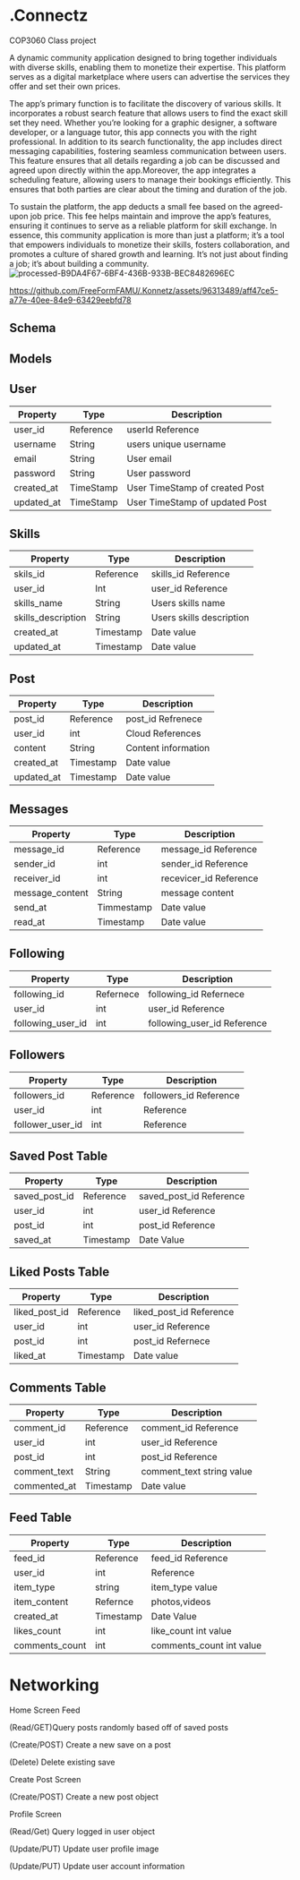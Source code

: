 # .Connectz
COP3060 Class project

A dynamic community application designed to bring together individuals with diverse skills, enabling them to monetize their expertise. This platform serves as a digital marketplace where users can advertise the services they offer and set their own prices.

The app’s primary function is to facilitate the discovery of various skills. It incorporates a robust search feature that allows users to find the exact skill set they need. Whether you’re looking for a graphic designer, a software developer, or a language tutor, this app connects you with the right professional.
In addition to its search functionality, the app includes direct messaging capabilities, fostering seamless communication between users. This feature ensures that all details regarding a job can be discussed and agreed upon directly within the app.Moreover, the app integrates a scheduling feature, allowing users to manage their bookings efficiently. This ensures that both parties are clear about the timing and duration of the job.

To sustain the platform, the app deducts a small fee based on the agreed-upon job price. This fee helps maintain and improve the app’s features, ensuring it continues to serve as a reliable platform for skill exchange. In essence, this community application is more than just a platform; it’s a tool that empowers individuals to monetize their skills, fosters collaboration, and promotes a culture of shared growth and learning. It’s not just about finding a job; it’s about building a community.
![processed-B9DA4F67-6BF4-436B-933B-BEC8482696EC](https://github.com/FreeFormFAMU/.github/assets/96313489/496c3cb1-ce0c-4a27-bbd3-08a64b89aeca)


https://github.com/FreeFormFAMU/.Konnetz/assets/96313489/aff47ce5-a77e-40ee-84e9-63429eebfd78



## Schema


## Models

## User
| Property | Type | Description |
|-----------------|-----------------|-----------------|
| user_id | Reference | userId Reference |
| username  | String | users unique username |
| email | String | User email | 
| password | String | User password  |
| created_at | TimeStamp | User TimeStamp of created Post |
| updated_at | TimeStamp | User TimeStamp of updated Post |

## Skills
| Property | Type | Description |
|-----------------|-----------------|-----------------|
| skils_id  | Reference | skills_id Reference |
| user_id | Int | user_id Reference |
| skills_name | String | Users skills name |
| skills_description | String | Users skills description |
| created_at | Timestamp | Date value|
| updated_at | Timestamp | Date value |

## Post 
| Property | Type | Description |
|-----------------|-----------------|-----------------|
| post_id | Reference | post_id Refrenece |
| user_id | int | Cloud References |
| content | String | Content information |
| created_at | Timestamp | Date value |
| updated_at | Timestamp | Date value |

## Messages
| Property | Type | Description |
|-----------------|-----------------|-----------------|
| message_id | Reference | message_id Reference |
| sender_id | int | sender_id Reference |
| receiver_id | int | recevicer_id Reference | 
| message_content | String | message content | 
| send_at | Timmestamp | Date value | 
| read_at | Timestamp | Date value | 

## Following
| Property | Type | Description |
|-----------------|-----------------|-----------------|
| following_id | Refernece | following_id Refernece |
| user_id | int | user_id Reference |
| following_user_id | int | following_user_id Reference |

## Followers
| Property | Type | Description |
|-----------------|-----------------|-----------------|
| followers_id | Reference | followers_id Reference |
| user_id | int | Reference |
| follower_user_id | int | Reference |

## Saved Post Table 
| Property | Type | Description |
|-----------------|-----------------|-----------------|
| saved_post_id | Reference | saved_post_id Reference |
| user_id | int | user_id Reference |
| post_id | int | post_id Reference |
| saved_at | Timestamp | Date Value |

## Liked Posts Table 
| Property | Type | Description |
|-----------------|-----------------|-----------------|
| liked_post_id | Reference | liked_post_id Reference |
| user_id | int | user_id Reference |
| post_id | int | post_id Refernece |
| liked_at | Timestamp | Date value |

## Comments Table 
| Property | Type | Description |
|-----------------|-----------------|-----------------|
| comment_id | Reference | comment_id Reference |
| user_id | int | user_id Reference |
| post_id | int | post_id Reference |
| comment_text | String | comment_text string value |
| commented_at | Timestamp | Date value |

## Feed Table 
| Property | Type | Description |
|-----------------|-----------------|-----------------|
| feed_id | Reference | feed_id Reference |
| user_id | int | Reference |
| item_type | string | item_type value |
| item_content | Refernce | photos,videos |
| created_at | Timestamp | Date Value |
| likes_count | int | like_count int value |
| comments_count | int | comments_count int value |


# Networking

Home Screen Feed

  (Read/GET)Query posts randomly based off of saved posts

  (Create/POST) Create a new save on a post

  (Delete) Delete existing save

Create Post Screen

  (Create/POST) Create a new post object

Profile Screen

  (Read/Get) Query logged in user object

  (Update/PUT) Update user profile image

  (Update/PUT) Update user account information









